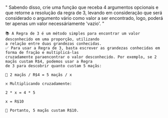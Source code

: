 " Sabendo disso, crie uma função que receba 4 argumentos opcionais e que retorne a resolução 
da regra de 3, levando em consideração que será considerado o argumento vário como valor a ser
encontrado, logo, poderá ter apenas um valor necessáriamente 'vazio'. "
    
    
    📚 A Regra de 3 é um método simples para encontrar um valor desconhecido em uma proporção, utilizando 
    a relação entre duas grandezas conhecidas.
    ✅ Para usar a Regra de 3, basta escrever as grandezas conhecidas em forma de fração e multiplicá-las
    cruzadamente paraencontrar o valor desconhecido. Por exemplo, se 2 maçãs custam R$4, podemos usar a Regra
    de 3 para descobrir quanto custam 5 maçãs:

    🍎 2 maçãs / R$4 = 5 maçãs / x

    ♓ Multiplicando cruzadamente:

    2 * x = 4 * 5

    x = R$10

    👀 Portanto, 5 maçãs custam R$10.
